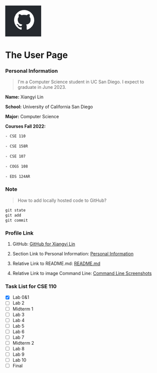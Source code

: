 ![GitHub Logo](./screenshots/GitHub%20Logo.png)

# The User Page


### Personal Information
>I'm a Computer Science student in UC San Diego. I expect to graduate in June 2023.

**Name:** Xiangyi Lin

**School:** University of California San Diego

**Major:** Computer Science

**Courses Fall 2022:**

    - CSE 110

    - CSE 158R

    - CSE 107

    - COGS 108

    - EDS 124AR


### Note
> How to add locally hosted code to GitHub?

```
git state
git add
git commit
```


### Profile Link
1. GitHub: [GitHub for Xiangyi Lin](https://github.com/alina10050805)

2. Section Link to Personal Information: [Personal Information](https://github.com/alina10050805/Lab-01-CSE-110-Fall-2022/blob/main/README.md#lab-01-cse-110-fall-2022)

3. Relative Link to README.md: [README.md](./README.md)

4. Relative Link to image Command Line: [Command Line Screenshots](./screenshots/Command%20Line.jpeg)


### Task List for CSE 110
- [x] Lab 0&1
- [ ] Lab 2
- [ ] Midterm 1
- [ ] Lab 3
- [ ] Lab 4
- [ ] Lab 5
- [ ] Lab 6
- [ ] Lab 7
- [ ] Midterm 2
- [ ] Lab 8
- [ ] Lab 9
- [ ] Lab 10
- [ ] Final